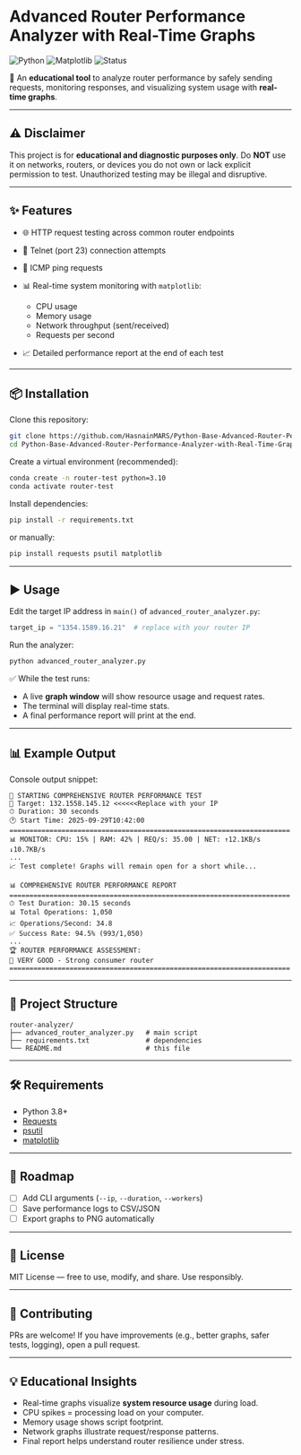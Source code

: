 # Advanced Router Performance Analyzer with Real-Time Graphs

![Python](https://img.shields.io/badge/Python-3.8%2B-blue)
![Matplotlib](https://img.shields.io/badge/Matplotlib-Graphs-orange)
![Status](https://img.shields.io/badge/Status-Educational%20Only-red)

🚀 An **educational tool** to analyze router performance by safely sending requests, monitoring responses, and visualizing system usage with **real-time graphs**.

---

## ⚠️ Disclaimer

This project is for **educational and diagnostic purposes only**.
Do **NOT** use it on networks, routers, or devices you do not own or lack explicit permission to test.
Unauthorized testing may be illegal and disruptive.

---

## ✨ Features

* 🌐 HTTP request testing across common router endpoints
* 🔌 Telnet (port 23) connection attempts
* 📡 ICMP ping requests
* 📊 Real-time system monitoring with `matplotlib`:

  * CPU usage
  * Memory usage
  * Network throughput (sent/received)
  * Requests per second
* 📈 Detailed performance report at the end of each test

---

## 📦 Installation

Clone this repository:

```bash
git clone https://github.com/HasnainMARS/Python-Base-Advanced-Router-Performance-Analyzer-with-Real-Time-Graphs.git
cd Python-Base-Advanced-Router-Performance-Analyzer-with-Real-Time-Graphs
```

Create a virtual environment (recommended):

```bash
conda create -n router-test python=3.10
conda activate router-test
```

Install dependencies:

```bash
pip install -r requirements.txt
```

or manually:

```bash
pip install requests psutil matplotlib
```

---

## ▶️ Usage

Edit the target IP address in `main()` of `advanced_router_analyzer.py`:

```python
target_ip = "1354.1589.16.21"  # replace with your router IP
```

Run the analyzer:

```bash
python advanced_router_analyzer.py
```

✅ While the test runs:

* A live **graph window** will show resource usage and request rates.
* The terminal will display real-time stats.
* A final performance report will print at the end.

---

## 📊 Example Output

Console output snippet:

```
🚀 STARTING COMPREHENSIVE ROUTER PERFORMANCE TEST
🎯 Target: 132.1558.145.12 <<<<<<Replace with your IP
⏱ Duration: 30 seconds
🕐 Start Time: 2025-09-29T10:42:00
======================================================================
📊 MONITOR: CPU: 15% | RAM: 42% | REQ/s: 35.00 | NET: ↑12.1KB/s ↓10.7KB/s
...
📈 Test complete! Graphs will remain open for a short while...

📊 COMPREHENSIVE ROUTER PERFORMANCE REPORT
======================================================================
⏱ Test Duration: 30.15 seconds
📊 Total Operations: 1,050
📈 Operations/Second: 34.8
✅ Success Rate: 94.5% (993/1,050)
...
🏆 ROUTER PERFORMANCE ASSESSMENT:
💚 VERY GOOD - Strong consumer router
======================================================================
```

---

## 📁 Project Structure

```
router-analyzer/
├── advanced_router_analyzer.py   # main script
├── requirements.txt              # dependencies
└── README.md                     # this file
```

---

## 🛠 Requirements

* Python 3.8+
* [Requests](https://pypi.org/project/requests/)
* [psutil](https://pypi.org/project/psutil/)
* [matplotlib](https://matplotlib.org/)

---

## 🚧 Roadmap

* [ ] Add CLI arguments (`--ip`, `--duration`, `--workers`)
* [ ] Save performance logs to CSV/JSON
* [ ] Export graphs to PNG automatically

---

## 📜 License

MIT License — free to use, modify, and share.
Use responsibly.

---

## 🙌 Contributing

PRs are welcome! If you have improvements (e.g., better graphs, safer tests, logging), open a pull request.

---

## 💡 Educational Insights

* Real-time graphs visualize **system resource usage** during load.
* CPU spikes = processing load on your computer.
* Memory usage shows script footprint.
* Network graphs illustrate request/response patterns.
* Final report helps understand router resilience under stress.



